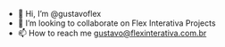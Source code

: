 - 👋 Hi, I’m @gustavoflex
- 💞️ I’m looking to collaborate on Flex Interativa Projects
- 📫 How to reach me gustavo@flexinterativa.com.br

<!---
gustavoflex/gustavoflex is a ✨ special ✨ repository because its `README.md` (this file) appears on your GitHub profile.
You can click the Preview link to take a look at your changes.
--->
